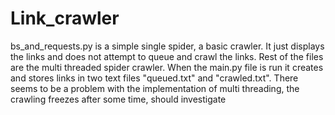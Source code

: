 # Link_crawler 
bs_and_requests.py is a simple single spider, a basic crawler. It just displays the links and does not attempt to queue and crawl the links.
Rest of the files are the multi threaded spider crawler. When the main.py file is run it creates and stores links in two text files "queued.txt" and "crawled.txt". There seems to be a problem with the implementation of multi threading, the crawling freezes after some time, should investigate

